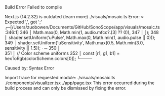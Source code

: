
Build Error
Failed to compile

Next.js (14.2.32) is outdated (learn more)
./visuals/mosaic.ts
Error: 
  × Expected ',', got ';'
     ╭─[/Users/zuobowen/Documents/GitHub/SonoScope/app/visuals/mosaic.ts:346:1]
 346 │     Math.max(0, Math.min(1, audio.mfcc?.[3] ?? 0)),
 347 │   ]);
 348 │   shader.setUniform('uPulse', Math.max(0, Math.min(1, audio.pulse || 0)));
 349 │   shader.setUniform('uSensitivity', Math.max(0.5, Math.min(3.0, sensitivity || 1.5));
     ·                                                                                     ─
 350 │   
 351 │   // Color scheme uniforms
 352 │   const [r1, g1, b1] = hexToRgb(colorScheme.colors[0]);
     ╰────

Caused by:
    Syntax Error

Import trace for requested module:
./visuals/mosaic.ts
./components/visualizer.tsx
./app/page.tsx
This error occurred during the build process and can only be dismissed by fixing the error.